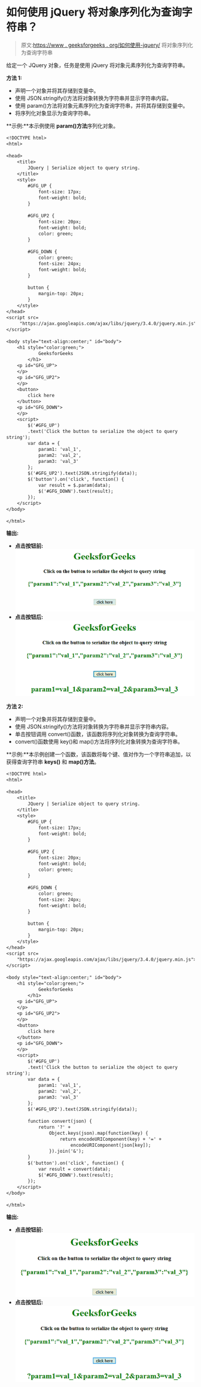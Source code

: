 # 如何使用 jQuery 将对象序列化为查询字符串？

> 原文:[https://www . geeksforgeeks . org/如何使用-jquery/](https://www.geeksforgeeks.org/how-to-serialize-an-object-to-query-string-using-jquery/) 将对象序列化为查询字符串

给定一个 JQuery 对象，任务是使用 jQuery 将对象元素序列化为查询字符串。

**方法 1:**

*   声明一个对象并将其存储到变量中。
*   使用 JSON.stringify()方法将对象转换为字符串并显示字符串内容。
*   使用 param()方法将对象元素序列化为查询字符串，并将其存储到变量中。
*   将序列化对象显示为查询字符串。

**示例:**本示例使用 **param()方法**序列化对象。

```
<!DOCTYPE html>
<html>

<head>
    <title>
        JQuery | Serialize object to query string.
    </title>
    <style>
        #GFG_UP {
            font-size: 17px;
            font-weight: bold;
        }

        #GFG_UP2 {
            font-size: 20px;
            font-weight: bold;
            color: green;
        }

        #GFG_DOWN {
            color: green;
            font-size: 24px;
            font-weight: bold;
        }

        button {
            margin-top: 20px;
        }
    </style>
</head>
<script src=
     "https://ajax.googleapis.com/ajax/libs/jquery/3.4.0/jquery.min.js">
</script>

<body style="text-align:center;" id="body">
    <h1 style="color:green;"> 
            GeeksforGeeks 
        </h1>
    <p id="GFG_UP">
    </p>
    <p id="GFG_UP2">
    </p>
    <button>
        click here
    </button>
    <p id="GFG_DOWN">
    </p>
    <script>
        $('#GFG_UP')
        .text('Click the button to serialize the object to query string');
        var data = {
            param1: 'val_1',
            param2: 'val_2',
            param3: 'val_3'
        };
        $('#GFG_UP2').text(JSON.stringify(data));
        $('button').on('click', function() {
            var result = $.param(data);
            $('#GFG_DOWN').text(result);
        });
    </script>
</body>

</html>
```

**输出:**

*   **点击按钮前:**
    ![](img/8667ce33b76b4e83745205f8d6408ce7.png)
*   **点击按钮后:**
    ![](img/45752c2fb087f2f594667d559a5e512e.png)

**方法 2:**

*   声明一个对象并将其存储到变量中。
*   使用 JSON.stringify()方法将对象转换为字符串并显示字符串内容。
*   单击按钮调用 convert()函数，该函数将序列化对象转换为查询字符串。
*   convert()函数使用 key()和 map()方法将序列化对象转换为查询字符串。

**示例:**本示例创建一个函数，该函数将每个键、值对作为一个字符串追加，以获得查询字符串 **keys()** 和 **map()方法**。

```
<!DOCTYPE html>
<html>

<head>
    <title>
        JQuery | Serialize object to query string.
    </title>
    <style>
        #GFG_UP {
            font-size: 17px;
            font-weight: bold;
        }

        #GFG_UP2 {
            font-size: 20px;
            font-weight: bold;
            color: green;
        }

        #GFG_DOWN {
            color: green;
            font-size: 24px;
            font-weight: bold;
        }

        button {
            margin-top: 20px;
        }
    </style>
</head>
<script src=
    "https://ajax.googleapis.com/ajax/libs/jquery/3.4.0/jquery.min.js">
</script>

<body style="text-align:center;" id="body">
    <h1 style="color:green;"> 
            GeeksforGeeks 
        </h1>
    <p id="GFG_UP">
    </p>
    <p id="GFG_UP2">
    </p>
    <button>
        click here
    </button>
    <p id="GFG_DOWN">
    </p>
    <script>
        $('#GFG_UP')
        .text('Click the button to serialize the object to query string');
        var data = {
            param1: 'val_1',
            param2: 'val_2',
            param3: 'val_3'
        };
        $('#GFG_UP2').text(JSON.stringify(data));

        function convert(json) {
            return '?' +
                Object.keys(json).map(function(key) {
                    return encodeURIComponent(key) + '=' +
                        encodeURIComponent(json[key]);
                }).join('&');
        }
        $('button').on('click', function() {
            var result = convert(data);
            $('#GFG_DOWN').text(result);
        });
    </script>
</body>

</html>
```

**输出:**

*   **点击按钮前:**
    ![](img/c1545f4ff27889187a446adf11567b73.png)
*   **点击按钮后:**
    ![](img/57b50181b02ba01cc77bf49529a1c808.png)